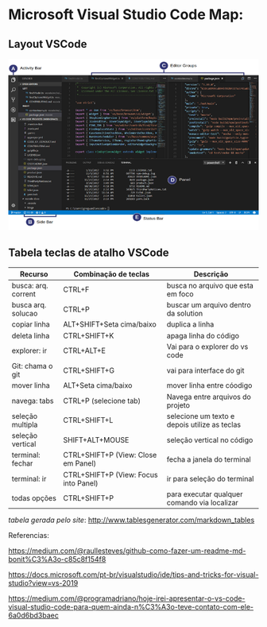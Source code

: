 # Microsoft Visual Studio Code Map:


## Layout VSCode
![](https://github.com/lscosta90br/docs/blob/master/img/vsCode-layout.png)

## Tabela teclas de atalho VSCode

|  Recurso            | Combinação de teclas                  | Descrição                                     |
|---------------------|---------------------------------------|-----------------------------------------------|
| busca: arq. corrent | CTRL+F                                | busca no arquivo que esta em foco             |
| busca arq. solucao  | CTRL+P                                | buscar um arquivo dentro da solution          |
| copiar linha        | ALT+SHIFT+Seta cima/baixo             | duplica a linha                               |
| deleta linha        | CTRL+SHIFT+K                          | apaga linha do código                         |
| explorer: ir        | CTRL+ALT+E                            | Vai para o explorer do vs code                |
| Git: chama o git    | CTRL+SHIFT+G                          | vai para interface do git                     |
| mover linha         | ALT+Seta cima/baixo                   | mover linha entre cóodigo                     |
| navega: tabs        | CTRL+P (selecione tab)                | Navega entre arquivos do projeto              |
| seleção multipla    | CTRL+SHIFT+L                          | selecione um texto e depois utilize as teclas |
| seleção vertical    | SHIFT+ALT+MOUSE                       | seleção vertical no código                    |
| terminal: fechar    | CTRL+SHIFT+P (View: Close em Panel)   | fecha a janela do terminal                    |
| terminal: ir        | CTRL+SHIFT+P (View: Focus into Panel) | ir para seleção do terminal                   |
| todas opções        | CTRL+SHIFT+P                          | para executar qualquer comando via localizar  |

_tabela gerada pelo site_: http://www.tablesgenerator.com/markdown_tables

Referencias:

https://medium.com/@raullesteves/github-como-fazer-um-readme-md-bonit%C3%A3o-c85c8f154f8

https://docs.microsoft.com/pt-br/visualstudio/ide/tips-and-tricks-for-visual-studio?view=vs-2019

https://medium.com/@programadriano/hoje-irei-apresentar-o-vs-code-visual-studio-code-para-quem-ainda-n%C3%A3o-teve-contato-com-ele-6a0d6bd3baec
